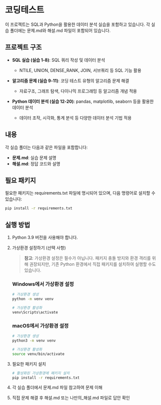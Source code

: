 # 코딩테스트

이 프로젝트는 SQL과 Python을 활용한 데이터 분석 실습을 포함하고 있습니다. 각 실습 폴더에는 문제.md와 해설.md 파일이 포함되어 있습니다.

## 프로젝트 구조

- **SQL 실습 (실습 1-8)**: SQL 쿼리 작성 및 데이터 분석
  - NTILE, UNION, DENSE_RANK, JOIN, 서브쿼리 등 SQL 기능 활용
  
- **알고리즘 문제 (실습 9-11)**: 코딩 테스트 유형의 알고리즘 문제 해결
  - 자료구조, 그래프 탐색, 다이나믹 프로그래밍 등 알고리즘 개념 적용
  
- **Python 데이터 분석 (실습 12-20)**: pandas, matplotlib, seaborn 등을 활용한 데이터 분석
  - 데이터 조작, 시각화, 통계 분석 등 다양한 데이터 분석 기법 적용

## 내용

각 실습 폴더는 다음과 같은 파일을 포함합니다:

- **문제.md**: 실습 문제 설명
- **해설.md**: 정답 코드와 설명

## 필요 패키지

필요한 패키지는 requirements.txt 파일에 명시되어 있으며, 다음 명령어로 설치할 수 있습니다:

```bash
pip install -r requirements.txt
```

## 실행 방법

1. Python 3.9 버전을 사용해야 합니다.

2. 가상환경 설정하기 (선택 사항)
   
   > **참고**: 가상환경 설정은 필수가 아닙니다. 패키지 충돌 방지와 환경 격리를 위해 권장되지만, 기존 Python 환경에서 직접 패키지를 설치하여 실행할 수도 있습니다.
   
   ### Windows에서 가상환경 설정
   ```bash
   # 가상환경 생성
   python -m venv venv
   
   # 가상환경 활성화
   venv\Scripts\activate
   ```
   
   ### macOS에서 가상환경 설정
   ```bash
   # 가상환경 생성
   python3 -m venv venv
   
   # 가상환경 활성화
   source venv/bin/activate
   ```

3. 필요한 패키지 설치
   ```bash
   # 활성화된 가상환경에 패키지 설치
   pip install -r requirements.txt
   ```

4. 각 실습 폴더에서 문제.md 파일 참고하여 문제 이해

5. 직접 문제 해결 후 해설.md 또는 나만의_해설.md 파일로 답안 확인 